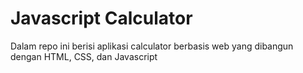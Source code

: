 # Javascript Calculator
Dalam repo ini berisi aplikasi calculator berbasis web yang dibangun dengan HTML, CSS, dan Javascript


